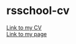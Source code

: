 # rsschool-cv
[Link to my CV](https://sapgri.github.io/rsschool-cv/cv)<br>
[Link to my page](https://sapgri.github.io/rsschool-cv/)
